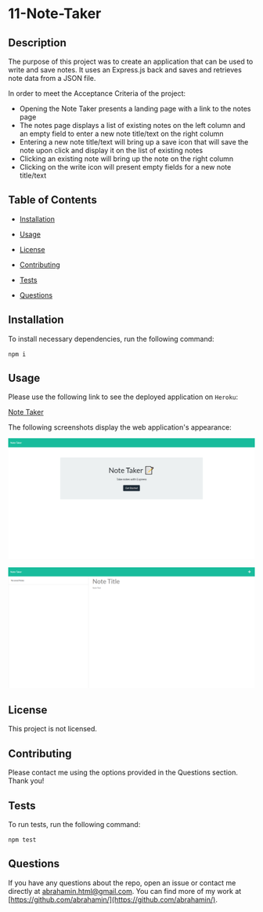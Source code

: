 # 11-Note-Taker

  ## Description

  The purpose of this project was to create an application that can be used to write and save notes. It uses an Express.js back and saves and retrieves note data from a JSON file.
  
  In order to meet the Acceptance Criteria of the project:

  * Opening the Note Taker presents a landing page with a link to the notes page
  * The notes page displays a list of existing notes on the left column and an empty field to enter a new note title/text on the right column
  * Entering a new note title/text will bring up a save icon that will save the note upon click and display it on the list of existing notes
  * Clicking an existing note will bring up the note on the right column
  * Clicking on the write icon will present empty fields for a new note title/text

  ## Table of Contents

  * [Installation](#installation)

  * [Usage](#usage)

  * [License](#license)

  * [Contributing](#contributing)

  * [Tests](#tests)

  * [Questions](#questions)

  ## Installation

  To install necessary dependencies, run the following command:

  ```
  npm i
  ```

  ## Usage

  Please use the following link to see the deployed application on `Heroku`:

  [Note Taker](https://note-taker-ah.herokuapp.com/)

  The following screenshots display the web application's appearance:

  ![Note Taker Landing Page](/assets/images/screenshot.png)

  ![Note Taker Screenshot](/assets/images/screenshot-notes.png)

  ## License

  This project is not licensed.

  ## Contributing

  Please contact me using the options provided in the Questions section. Thank you!

  ## Tests

  To run tests, run the following command:

  ```
  npm test
  ```

  ## Questions

  If you have any questions about the repo, open an issue or contact me directly at abrahamin.html@gmail.com. You can find more of my work at [https://github.com/abrahamin/](https://github.com/abrahamin/).